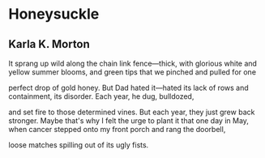 # Honeysuckle
## Karla K. Morton
It sprang up wild along the chain link fence—thick,
with glorious white
and yellow summer blooms, and green tips that we
pinched and pulled for one

perfect drop of gold honey. But Dad hated
it—hated its lack
of rows and containment, its disorder. Each
year, he dug, bulldozed,

and set fire to those determined vines. But each
year, they just grew back
stronger. Maybe that's why I felt the urge to
plant it that one day
in May, when cancer stepped onto my front porch
and rang the doorbell,

loose matches spilling out of its ugly fists.
